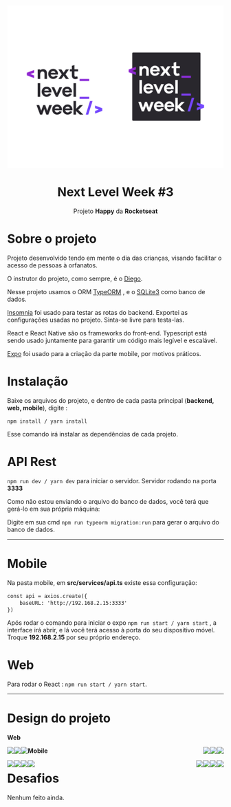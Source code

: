 <img src="images/web7.png" align="center"></img>

<h1 align="center">Next Level Week #3</h1>
<p align="center">Projeto <strong>Happy</strong> da <strong>Rocketseat</strong></p>


# Sobre o projeto

Projeto desenvolvido tendo em mente o dia das crianças, visando facilitar o acesso de pessoas à orfanatos.

O instrutor do projeto, como sempre, é o <a href="https://github.com/diego3g">Diego</a>.

Nesse projeto usamos o ORM <a href="https://typeorm.io/#/">TypeORM</a> , e o <a href="https://www.npmjs.com/package/sqlite3">SQLite3</a> como banco de dados.

<a href="https://insomnia.rest/">Insomnia</a> foi usado para testar as rotas do backend.
Exportei as configurações usadas no projeto. Sinta-se livre para testa-las.

React e React Native são os frameworks do front-end. Typescript está sendo usado juntamente para garantir um código mais legível e escalável.

<a href="https://expo.io/">Expo</a> foi usado para a criação da parte mobile, por motivos práticos.


# Instalação

Baixe os arquivos do projeto, e dentro de cada pasta principal (**backend, web, mobile**), digite :

```
npm install / yarn install
```

Esse comando irá instalar as dependências de cada projeto.


# API Rest

```` npm run dev / yarn dev ```` para iniciar o servidor. Servidor rodando na porta **3333**

Como não estou enviando o arquivo do banco de dados, você terá que gerá-lo em sua própria máquina:

Digite em sua cmd ```` npm run typeorm migration:run ```` para gerar o arquivo do banco de dados.

-----------------


# Mobile

Na pasta mobile, em **src/services/api.ts** existe essa configuração: 

```` 
const api = axios.create({
    baseURL: 'http://192.168.2.15:3333'
})

````
Após rodar o comando para iniciar o expo ```` npm run start / yarn start ```` , a interface irá abrir, 
e lá vocẽ terá acesso à porta do seu dispositivo móvel. Troque **192.168.2.15** por seu próprio endereço.


# Web

Para rodar o React : ```` npm run start / yarn start ````.

--------------------------------------------------------------


# Design do projeto

**Web**

<img src="images/web1.jpg" align="left"></img>
<img src="images/web2.jpg" align="right"></img>
<img src="images/web3.jpg" align="left"></img>
<img src="images/web4.jpg" align="right"></img>
<img src="images/web5.jpg" align="left"></img>
<img src="images/web6.jpg" align="right"></img>


**Mobile**

<img src="images/mobile1.png" align="left"></img>
<img src="images/mobile2.png" align="right"></img>
<img src="images/mobile3.png" align="left"></img>
<img src="images/mobile4.png" align="right"></img>
<img src="images/mobile5.png" align="left"></img>
<img src="images/mobile6.png" align="right"></img>
<img src="images/mobile7.png" align="left"></img>
<img src="images/mobile8.png" align="right"></img>


# Desafios

Nenhum feito ainda.